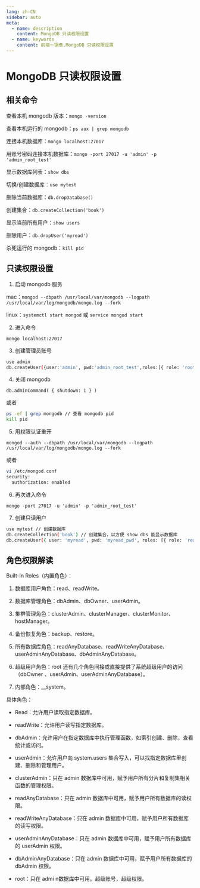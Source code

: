 ```yaml
---
lang: zh-CN
sidebar: auto
meta:
  - name: description
    content: MongoDB 只读权限设置
  - name: keywords
    content: 前端一锅煮,MongoDB 只读权限设置
---
```


# MongoDB 只读权限设置

## 相关命令

查看本机 mongodb 版本：`mongo -version`

查看本机运行的 mongodb：`ps aux | grep mongodb`

连接本机数据库：`mongo localhost:27017`

用账号密码连接本机数据库：`mongo -port 27017 -u 'admin' -p 'admin_root_test'`

显示数据库列表：`show dbs`

切换/创建数据库：`use mytest`

删除当前数据库：`db.dropDatabase()`

创建集合：`db.createCollection('book')`

显示当前所有用户：`show users`

删除用户：`db.dropUser('myread')`

杀死运行的 mongodb：`kill pid`

## 只读权限设置

1. 启动 mongodb 服务

mac：`mongod --dbpath /usr/local/var/mongodb --logpath /usr/local/var/log/mongodb/mongo.log --fork`

linux：`systemctl start mongod` 或 `service mongod start`

2. 进入命令

`mongo localhost:27017`

3. 创建管理员账号

```bash
use admin
db.createUser({user:'admin', pwd:'admin_root_test',roles:[{ role: 'root', db: 'admin' }]})
```

4. 关闭 mongodb

`db.adminCommand( { shutdown: 1 } )`

或者

```bash
ps -ef | grep mongodb // 查看 momgodb pid
kill pid
```

5. 用权限认证重开

`mongod --auth --dbpath /usr/local/var/mongodb --logpath /usr/local/var/log/mongodb/mongo.log --fork`

或者

```bash
vi /etc/mongod.conf
security:
  authorization: enabled
```

6. 再次进入命令

`mongo -port 27017 -u 'admin' -p 'admin_root_test'`

7. 创建只读用户

```bash
use mytest // 创建数据库
db.createCollection('book') // 创建集合，以方便 show dbs 能显示数据库
db.createUser({ user: 'myread', pwd: 'myread_pwd', roles: [{ role: 'read', db: 'mytest' }] })
```

## 角色权限解读

Built-In Roles（内置角色）：

1. 数据库用户角色：read、readWrite。

2. 数据库管理角色：dbAdmin、dbOwner、userAdmin。

3. 集群管理角色：clusterAdmin、clusterManager、clusterMonitor、hostManager。

4. 备份恢复角色：backup、restore。

5. 所有数据库角色：readAnyDatabase、readWriteAnyDatabase、userAdminAnyDatabase、dbAdminAnyDatabase。

6. 超级用户角色：root 还有几个角色间接或直接提供了系统超级用户的访问（dbOwner 、userAdmin、userAdminAnyDatabase）。

7. 内部角色：__system。

具体角色：

- Read：允许用户读取指定数据库。

- readWrite：允许用户读写指定数据库。

- dbAdmin：允许用户在指定数据库中执行管理函数，如索引创建、删除，查看统计或访问。

- userAdmin：允许用户向 system.users 集合写入，可以找指定数据库里创建、删除和管理用户。

- clusterAdmin：只在 admin 数据库中可用，赋予用户所有分片和复制集相关函数的管理权限。

- readAnyDatabase：只在 admin 数据库中可用，赋予用户所有数据库的读权限。

- readWriteAnyDatabase：只在 admin 数据库中可用，赋予用户所有数据库的读写权限。

- userAdminAnyDatabase：只在 admin 数据库中可用，赋予用户所有数据库的 userAdmin 权限。

- dbAdminAnyDatabase：只在 admin 数据库中可用，赋予用户所有数据库的 dbAdmin 权限。

- root：只在 admi n数据库中可用。超级账号，超级权限。
